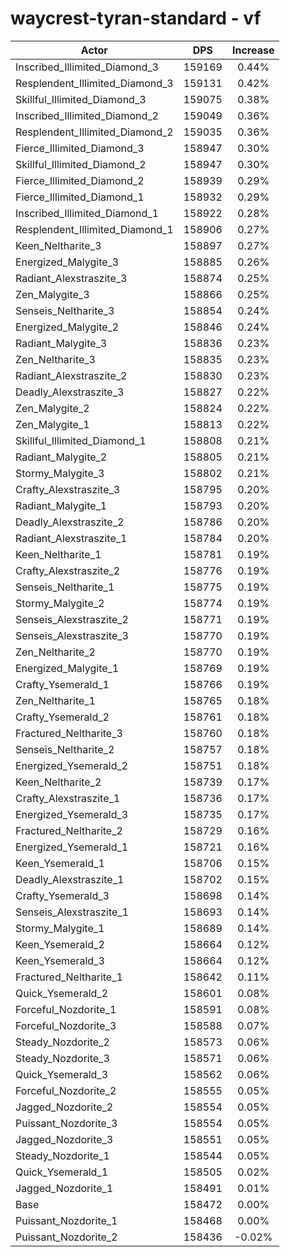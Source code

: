 # waycrest-tyran-standard - vf
| Actor | DPS | Increase |
|---|:---:|:---:|
|Inscribed_Illimited_Diamond_3|159169|0.44%|
|Resplendent_Illimited_Diamond_3|159131|0.42%|
|Skillful_Illimited_Diamond_3|159075|0.38%|
|Inscribed_Illimited_Diamond_2|159049|0.36%|
|Resplendent_Illimited_Diamond_2|159035|0.36%|
|Fierce_Illimited_Diamond_3|158947|0.30%|
|Skillful_Illimited_Diamond_2|158947|0.30%|
|Fierce_Illimited_Diamond_2|158939|0.29%|
|Fierce_Illimited_Diamond_1|158932|0.29%|
|Inscribed_Illimited_Diamond_1|158922|0.28%|
|Resplendent_Illimited_Diamond_1|158906|0.27%|
|Keen_Neltharite_3|158897|0.27%|
|Energized_Malygite_3|158885|0.26%|
|Radiant_Alexstraszite_3|158874|0.25%|
|Zen_Malygite_3|158866|0.25%|
|Senseis_Neltharite_3|158854|0.24%|
|Energized_Malygite_2|158846|0.24%|
|Radiant_Malygite_3|158836|0.23%|
|Zen_Neltharite_3|158835|0.23%|
|Radiant_Alexstraszite_2|158830|0.23%|
|Deadly_Alexstraszite_3|158827|0.22%|
|Zen_Malygite_2|158824|0.22%|
|Zen_Malygite_1|158813|0.22%|
|Skillful_Illimited_Diamond_1|158808|0.21%|
|Radiant_Malygite_2|158805|0.21%|
|Stormy_Malygite_3|158802|0.21%|
|Crafty_Alexstraszite_3|158795|0.20%|
|Radiant_Malygite_1|158793|0.20%|
|Deadly_Alexstraszite_2|158786|0.20%|
|Radiant_Alexstraszite_1|158784|0.20%|
|Keen_Neltharite_1|158781|0.19%|
|Crafty_Alexstraszite_2|158776|0.19%|
|Senseis_Neltharite_1|158775|0.19%|
|Stormy_Malygite_2|158774|0.19%|
|Senseis_Alexstraszite_2|158771|0.19%|
|Senseis_Alexstraszite_3|158770|0.19%|
|Zen_Neltharite_2|158770|0.19%|
|Energized_Malygite_1|158769|0.19%|
|Crafty_Ysemerald_1|158766|0.19%|
|Zen_Neltharite_1|158765|0.18%|
|Crafty_Ysemerald_2|158761|0.18%|
|Fractured_Neltharite_3|158760|0.18%|
|Senseis_Neltharite_2|158757|0.18%|
|Energized_Ysemerald_2|158751|0.18%|
|Keen_Neltharite_2|158739|0.17%|
|Crafty_Alexstraszite_1|158736|0.17%|
|Energized_Ysemerald_3|158735|0.17%|
|Fractured_Neltharite_2|158729|0.16%|
|Energized_Ysemerald_1|158721|0.16%|
|Keen_Ysemerald_1|158706|0.15%|
|Deadly_Alexstraszite_1|158702|0.15%|
|Crafty_Ysemerald_3|158698|0.14%|
|Senseis_Alexstraszite_1|158693|0.14%|
|Stormy_Malygite_1|158689|0.14%|
|Keen_Ysemerald_2|158664|0.12%|
|Keen_Ysemerald_3|158664|0.12%|
|Fractured_Neltharite_1|158642|0.11%|
|Quick_Ysemerald_2|158601|0.08%|
|Forceful_Nozdorite_1|158591|0.08%|
|Forceful_Nozdorite_3|158588|0.07%|
|Steady_Nozdorite_2|158573|0.06%|
|Steady_Nozdorite_3|158571|0.06%|
|Quick_Ysemerald_3|158562|0.06%|
|Forceful_Nozdorite_2|158555|0.05%|
|Jagged_Nozdorite_2|158554|0.05%|
|Puissant_Nozdorite_3|158554|0.05%|
|Jagged_Nozdorite_3|158551|0.05%|
|Steady_Nozdorite_1|158544|0.05%|
|Quick_Ysemerald_1|158505|0.02%|
|Jagged_Nozdorite_1|158491|0.01%|
|Base|158472|0.00%|
|Puissant_Nozdorite_1|158468|0.00%|
|Puissant_Nozdorite_2|158436|-0.02%|
